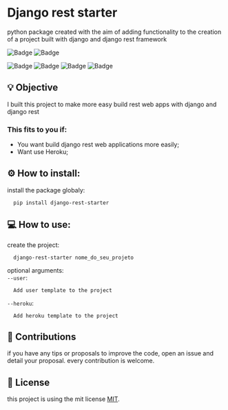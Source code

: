 # Django rest starter

python package created with the aim of adding functionality to the creation of a project built with django and django rest framework

![Badge](https://img.shields.io/badge/Python-3.7-blue?style=plastic&logo=python) ![Badge](https://img.shields.io/badge/Pypi-9cf?style=plastic&logo=pypi)

![Badge](https://img.shields.io/github/issues/LeonardoCruzx/django-rest-starter?style=plastic) ![Badge](https://img.shields.io/github/forks/LeonardoCruzx/django-rest-starter?style=plastic) ![Badge](https://img.shields.io/github/stars/LeonardoCruzx/django-rest-starter?style=plastic) ![Badge](https://img.shields.io/github/license/LeonardoCruzx/django-rest-starter?style=plastic)


## 💡 Objective

I built this project to make more easy build rest web apps with django and django rest

### This fits to you if:

- You want build django rest web applications more easily;
- Want use Heroku;

## ⚙️ How to install:

install the package globaly:
```
  pip install django-rest-starter
```

## 💻 How to use:<br>

create the project:
```
  django-rest-starter nome_do_seu_projeto
```
optional arguments:<br>
`--user`:<br>
```
  Add user template to the project
```
`--heroku`:<br>
```
  Add heroku template to the project
```

## 🤝 Contributions

if you have any tips or proposals to improve the code, open an issue and detail your proposal. every contribution is welcome.

## 📜 License

this project is using the mit license [MIT](https://github.com/LeonardoCruzx/django-rest-starter/blob/master/LICENSE).